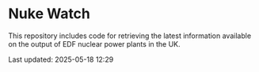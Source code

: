 # Nuke Watch

This repository includes code for retrieving the latest information available on the output of EDF nuclear power plants in the UK.

Last updated: 2025-05-18 12:29